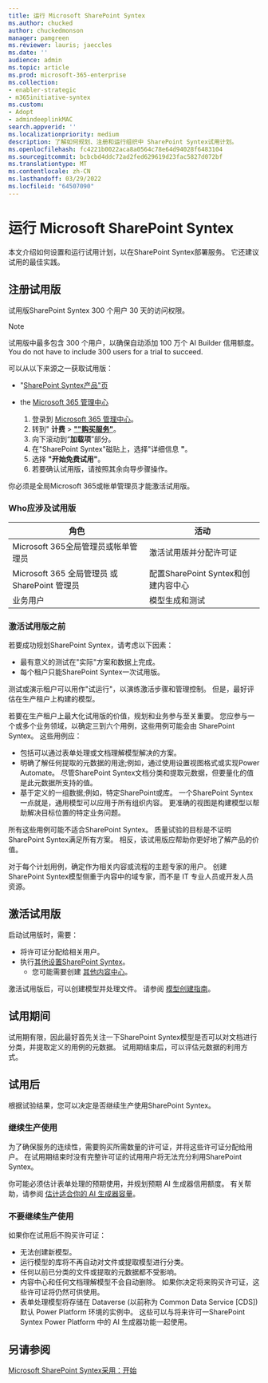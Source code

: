 ```yaml
---
title: 运行 Microsoft SharePoint Syntex
ms.author: chucked
author: chuckedmonson
manager: pamgreen
ms.reviewer: lauris; jaeccles
ms.date: ''
audience: admin
ms.topic: article
ms.prod: microsoft-365-enterprise
ms.collection:
- enabler-strategic
- m365initiative-syntex
ms.custom:
- Adopt
- admindeeplinkMAC
search.appverid: ''
ms.localizationpriority: medium
description: 了解如何规划、注册和运行组织中 SharePoint Syntex试用计划。
ms.openlocfilehash: fc4221b0022aca8a0564c78e64d94028f6483104
ms.sourcegitcommit: bcbcbd4ddc72ad2fed629619d23fac5827d072bf
ms.translationtype: MT
ms.contentlocale: zh-CN
ms.lasthandoff: 03/29/2022
ms.locfileid: "64507090"
---
```

# <a name="run-a-trial-of-microsoft-sharepoint-syntex"></a>运行 Microsoft SharePoint Syntex

本文介绍如何设置和运行试用计划，以在SharePoint Syntex部署服务。 它还建议试用的最佳实践。

## <a name="sign-up-for-a-trial"></a>注册试用版

试用版SharePoint Syntex 300 个用户 30 天的访问权限。

> [!NOTE]
> 试用版中最多包含 300 个用户，以确保自动添加 100 万个 AI Builder 信用额度。 You do not have to include 300 users for a trial to succeed.

可以从以下来源之一获取试用版：

- "[SharePoint Syntex产品"页](https://www.microsoft.com/microsoft-365/enterprise/sharepoint-syntex?activetab=pivot:overviewtab)

- the [Microsoft 365 管理中心](https://admin.microsoft.com)
    1. 登录到 [Microsoft 365 管理中心](https://admin.microsoft.com)。
    2. 转到" **计费** > <a href="https://go.microsoft.com/fwlink/p/?linkid=868433" target="_blank">**""购买服务"**</a>。
    3. 向下滚动到“**加载项**”部分。
    4. 在"SharePoint Syntex"磁贴上，选择"详细信息 **"**。
    5. 选择 **"开始免费试用"**。
    6. 若要确认试用版，请按照其余向导步骤操作。

你必须是全局Microsoft 365或帐单管理员才能激活试用版。

### <a name="who-should-be-involved-in-a-trial"></a>Who应涉及试用版

|角色|活动|
|---|---|
|Microsoft 365全局管理员或帐单管理员|激活试用版并分配许可证|
|Microsoft 365 全局管理员 或 SharePoint 管理员|配置SharePoint Syntex和创建内容中心|
|业务用户|模型生成和测试|

### <a name="before-you-activate-a-trial"></a>激活试用版之前

若要成功规划SharePoint Syntex，请考虑以下因素：

- 最有意义的测试在"实际"方案和数据上完成。
- 每个租户只能SharePoint Syntex一次试用版。

测试或演示租户可以用作"试运行"，以演练激活步骤和管理控制。 但是，最好评估在生产租户上构建的模型。

若要在生产租户上最大化试用版的价值，规划和业务参与至关重要。 您应参与一个或多个业务领域，以确定三到六个用例，这些用例可能会由 SharePoint Syntex。 这些用例应：

- 包括可以通过表单处理或文档理解模型解决的方案。
- 明确了解任何提取的元数据的用途;例如，通过使用设置视图格式或实现Power Automate。 尽管SharePoint Syntex文档分类和提取元数据，但要量化的值是此元数据所支持的值。
- 基于定义的一组数据;例如，特定SharePoint或库。 一个SharePoint Syntex一点就是，通用模型可以应用于所有组织内容。 更准确的视图是构建模型以帮助解决目标位置的特定业务问题。

所有这些用例可能不适合SharePoint Syntex。 质量试验的目标是不证明SharePoint Syntex满足所有方案。 相反，该试用版应帮助你更好地了解产品的价值。

对于每个计划用例，确定作为相关内容或流程的主题专家的用户。 创建SharePoint Syntex模型侧重于内容中的域专家，而不是 IT 专业人员或开发人员资源。

## <a name="activate-a-trial"></a>激活试用版

启动试用版时，需要：

- 将许可证分配给相关用户。
- 执行[其他设置SharePoint Syntex](set-up-content-understanding.md)。
  - 您可能需要创建 [其他内容中心](create-a-content-center.md)。

激活试用版后，可以创建模型并处理文件。 请参阅 [模型创建指南](create-a-content-center.md)。

## <a name="during-a-trial"></a>试用期间

试用期有限，因此最好首先关注一下SharePoint Syntex模型是否可以对文档进行分类，并提取定义的用例的元数据。 试用期结束后，可以评估元数据的利用方式。

## <a name="after-a-trial"></a>试用后

根据试验结果，您可以决定是否继续生产使用SharePoint Syntex。

### <a name="proceed-to-production-use"></a>继续生产使用

为了确保服务的连续性，需要购买所需数量的许可证，并将这些许可证分配给用户。 在试用期结束时没有完整许可证的试用用户将无法充分利用SharePoint Syntex。

你可能必须估计表单处理的预期使用，并规划预期 AI 生成器信用额度。 有关帮助，请参阅 [估计适合你的 AI 生成器容量](https://powerapps.microsoft.com/ai-builder-calculator/)。

### <a name="dont-proceed-to-production-use"></a>不要继续生产使用

如果你在试用后不购买许可证：

- 无法创建新模型。
- 运行模型的库将不再自动对文件或提取模型进行分类。
- 任何以前已分类的文件或提取的元数据都不受影响。
- 内容中心和任何文档理解模型不会自动删除。 如果你决定将来购买许可证，这些许可证将仍然可供使用。
- 表单处理模型将存储在 Dataverse (以前称为 Common Data Service [CDS]) 默认 Power Platform 环境的实例中。 这些可以与将来许可一SharePoint Syntex Power Platform 中的 AI 生成器功能一起使用。

## <a name="see-also"></a>另请参阅

[Microsoft SharePoint Syntex采用：开始](adoption-getstarted.md)
